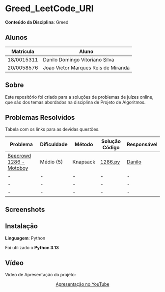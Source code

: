 # Greed_LeetCode_URI

<!-- **Número da Lista**: X<br> -->
**Conteúdo da Disciplina**: Greed<br>

## Alunos
| Matrícula  | Aluno                               |
| ---------- | ----------------------------------- |
| 18/0015311 | Danilo Domingo Vitoriano Silva      |
| 20/0058576 | Joao Victor Marques Reis de Miranda |

## Sobre 
Este repositório foi criado para a soluções de problemas de juízes online, que são dos temas abordados na disciplina de Projeto de Algoritmos.

## Problemas Resolvidos

Tabela com os links para as devidas questões.

| Problema                                                                    | Dificuldade | Método   | Solução Código               | Responsável                             |
| --------------------------------------------------------------------------- | ----------- | -------- | ---------------------------- | --------------------------------------- |
| [Beecrowd 1286 - Motoboy](https://judge.beecrowd.com/pt/problems/view/1286) | Médio (5)   | Knapsack | [1286.py](/solucoes/1286.py) | [Danilo](https://github.com/danilow200) |
| -                                                                           | -           | -        | -                            | -                                       |
| -                                                                           | -           | -        | -                            | -                                       |
| -                                                                           | -           | -        | -                            | -                                       |



## Screenshots



## Instalação 
**Linguagem**: Python<br>

Foi utilizado o **Python 3.13**


## Vídeo

Video de Apresentação do projeto:

<div align="center">
  <!-- <p><a href="./assets/Trabalho_de_PA_Grafo1.mp4">Vídeo de Apresentação</a></p> -->
  <p><a href="">Apresentação no YouTube</a></p>
</div>
